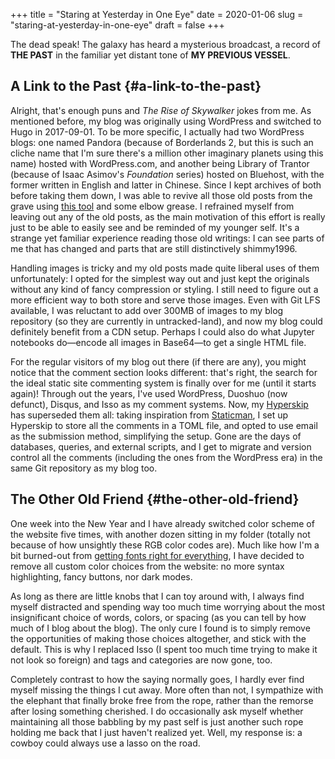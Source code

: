 +++
title = "Staring at Yesterday in One Eye"
date = 2020-01-06
slug = "staring-at-yesterday-in-one-eye"
draft = false
+++

The dead speak! The galaxy has heard a mysterious broadcast, a record of **THE PAST** in the familiar yet distant tone of **MY PREVIOUS VESSEL**.


## A Link to the Past {#a-link-to-the-past}

Alright, that's enough puns and _The Rise of Skywalker_ jokes from me. As mentioned before, my blog was originally using WordPress and switched to Hugo in 2017-09-01. To be more specific, I actually had two WordPress blogs: one named Pandora (because of Borderlands 2, but this is such an cliche name that I'm sure there's a million other imaginary planets using this name) hosted with WordPress.com, and another being Library of Trantor (because of Isaac Asimov's _Foundation_ series) hosted on Bluehost, with the former written in English and latter in Chinese. Since I kept archives of both before taking them down, I was able to revive all those old posts from the grave using [this tool](https://github.com/SchumacherFM/wordpress-to-hugo-exporter) and some elbow grease. I refrained myself from leaving out any of the old posts, as the main motivation of this effort is really just to be able to easily see and be reminded of my younger self. It's a strange yet familiar experience reading those old writings: I can see parts of me that has changed and parts that are still distinctively shimmy1996.

Handling images is tricky and my old posts made quite liberal uses of them unfortunately: I opted for the simplest way out and just kept the originals without any kind of fancy compression or styling. I still need to figure out a more efficient way to both store and serve those images. Even with Git LFS available, I was reluctant to add over 300MB of images to my blog repository (so they are currently in untracked-land), and now my blog could definitely benefit from a CDN setup. Perhaps I could also do what Jupyter notebooks do—encode all images in Base64—to get a single HTML file.

For the regular visitors of my blog out there (if there are any), you might notice that the comment section looks different: that's right, the search for the ideal static site commenting system is finally over for me (until it starts again)! Through out the years, I've used WordPress, Duoshuo (now defunct), Disqus, and Isso as my comment systems. Now, my [Hyperskip](https://git.shimmy1996.com/shimmy1996/hugo-hyperskip) has superseded them all: taking inspiration from [Staticman](https://staticman.net/), I set up Hyperskip to store all the comments in a TOML file, and opted to use email as the submission method, simplifying the setup. Gone are the days of databases, queries, and external scripts, and I get to migrate and version control all the comments (including the ones from the WordPress era) in the same Git repository as my blog too.


## The Other Old Friend {#the-other-old-friend}

One week into the New Year and I have already switched color scheme of the website five times, with another dozen sitting in my folder (totally not because of how unsightly these RGB color codes are). Much like how I'm a bit burned-out from [getting fonts right for everything](/en/posts/2019-12-01-fun-with-fonts-on-the-web/), I have decided to remove all custom color choices from the website: no more syntax highlighting, fancy buttons, nor dark modes.

As long as there are little knobs that I can toy around with, I always find myself distracted and spending way too much time worrying about the most insignificant choice of words, colors, or spacing (as you can tell by how much of I blog about the blog). The only cure I found is to simply remove the opportunities of making those choices altogether, and stick with the default. This is why I replaced Isso (I spent too much time trying to make it not look so foreign) and tags and categories are now gone, too.

Completely contrast to how the saying normally goes, I hardly ever find myself missing the things I cut away. More often than not, I sympathize with the elephant that finally broke free from the rope, rather than the remorse after losing something cherished. I do occasionally ask myself whether maintaining all those babbling by my past self is just another such rope holding me back that I just haven't realized yet. Well, my response is: a cowboy could always use a lasso on the road.
